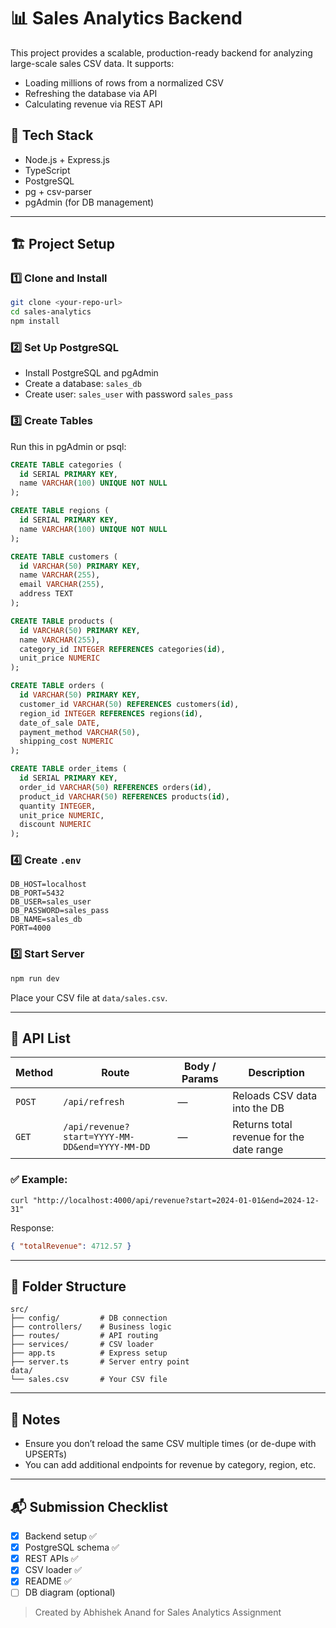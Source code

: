 # 📊 Sales Analytics Backend

This project provides a scalable, production-ready backend for analyzing large-scale sales CSV data. It supports:

* Loading millions of rows from a normalized CSV
* Refreshing the database via API
* Calculating revenue via REST API

## 🚀 Tech Stack

* Node.js + Express.js
* TypeScript
* PostgreSQL
* pg + csv-parser
* pgAdmin (for DB management)

---

## 🏗️ Project Setup

### 1️⃣ Clone and Install

```bash
git clone <your-repo-url>
cd sales-analytics
npm install
```

### 2️⃣ Set Up PostgreSQL

* Install PostgreSQL and pgAdmin
* Create a database: `sales_db`
* Create user: `sales_user` with password `sales_pass`

### 3️⃣ Create Tables

Run this in pgAdmin or psql:

```sql
CREATE TABLE categories (
  id SERIAL PRIMARY KEY,
  name VARCHAR(100) UNIQUE NOT NULL
);

CREATE TABLE regions (
  id SERIAL PRIMARY KEY,
  name VARCHAR(100) UNIQUE NOT NULL
);

CREATE TABLE customers (
  id VARCHAR(50) PRIMARY KEY,
  name VARCHAR(255),
  email VARCHAR(255),
  address TEXT
);

CREATE TABLE products (
  id VARCHAR(50) PRIMARY KEY,
  name VARCHAR(255),
  category_id INTEGER REFERENCES categories(id),
  unit_price NUMERIC
);

CREATE TABLE orders (
  id VARCHAR(50) PRIMARY KEY,
  customer_id VARCHAR(50) REFERENCES customers(id),
  region_id INTEGER REFERENCES regions(id),
  date_of_sale DATE,
  payment_method VARCHAR(50),
  shipping_cost NUMERIC
);

CREATE TABLE order_items (
  id SERIAL PRIMARY KEY,
  order_id VARCHAR(50) REFERENCES orders(id),
  product_id VARCHAR(50) REFERENCES products(id),
  quantity INTEGER,
  unit_price NUMERIC,
  discount NUMERIC
);
```

### 4️⃣ Create `.env`

```env
DB_HOST=localhost
DB_PORT=5432
DB_USER=sales_user
DB_PASSWORD=sales_pass
DB_NAME=sales_db
PORT=4000
```

### 5️⃣ Start Server

```bash
npm run dev
```

Place your CSV file at `data/sales.csv`.

---

## 📮 API List

| Method | Route                                          | Body / Params | Description                              |
| ------ | ---------------------------------------------- | ------------- | ---------------------------------------- |
| `POST` | `/api/refresh`                                 | —             | Reloads CSV data into the DB             |
| `GET`  | `/api/revenue?start=YYYY-MM-DD&end=YYYY-MM-DD` | —             | Returns total revenue for the date range |

### ✅ Example:

```
curl "http://localhost:4000/api/revenue?start=2024-01-01&end=2024-12-31"
```

Response:

```json
{ "totalRevenue": 4712.57 }
```

---

## 📁 Folder Structure

```
src/
├── config/         # DB connection
├── controllers/    # Business logic
├── routes/         # API routing
├── services/       # CSV loader
├── app.ts          # Express setup
├── server.ts       # Server entry point
data/
└── sales.csv       # Your CSV file
```

---

## 🧪 Notes

* Ensure you don’t reload the same CSV multiple times (or de-dupe with UPSERTs)
* You can add additional endpoints for revenue by category, region, etc.

---

## 📬 Submission Checklist

* [x] Backend setup ✅
* [x] PostgreSQL schema ✅
* [x] REST APIs ✅
* [x] CSV loader ✅
* [x] README ✅
* [ ] DB diagram (optional)

> Created by Abhishek Anand for Sales Analytics Assignment
